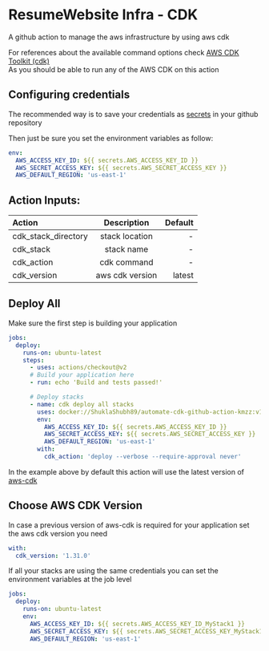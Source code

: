 # ResumeWebsite Infra - CDK
A github action to manage the aws infrastructure by using aws cdk

For references about the available command options check [AWS CDK Toolkit (cdk)](https://docs.aws.amazon.com/cdk/latest/guide/tools.html)   
As you should be able to run any of the AWS CDK on this action
## Configuring credentials
The recommended way is to save your credentials as [secrets](https://help.github.com/en/actions/configuring-and-managing-workflows/creating-and-storing-encrypted-secrets) in your github repository  

Then just be sure you set the environment variables as follow:

```yaml
env:
  AWS_ACCESS_KEY_ID: ${{ secrets.AWS_ACCESS_KEY_ID }}
  AWS_SECRET_ACCESS_KEY: ${{ secrets.AWS_SECRET_ACCESS_KEY }}
  AWS_DEFAULT_REGION: 'us-east-1'
```
## Action Inputs:

| Action      | Description | Default     |
| :---        |    :----:   |          ---: |
| cdk_stack_directory      | stack location |   - |
| cdk_stack      | stack name |   - |
| cdk_action      | cdk command | -|
| cdk_version      | aws cdk version |   latest |


## Deploy All
Make sure the first step is building your application
```yaml
jobs:
  deploy:
    runs-on: ubuntu-latest
    steps:
      - uses: actions/checkout@v2      
      # Build your application here
      - run: echo 'Build and tests passed!'

      # Deploy stacks
      - name: cdk deploy all stacks
        uses: docker://ShuklaShubh89/automate-cdk-github-action-kmzz:v1.0.0
        env:
          AWS_ACCESS_KEY_ID: ${{ secrets.AWS_ACCESS_KEY_ID }}
          AWS_SECRET_ACCESS_KEY: ${{ secrets.AWS_SECRET_ACCESS_KEY }}
          AWS_DEFAULT_REGION: 'us-east-1'
        with:
          cdk_action: 'deploy --verbose --require-approval never'
```
In the example above by default this action will use the latest version of [aws-cdk](https://www.npmjs.com/package/aws-cdk) 

## Choose AWS CDK Version
In case a previous version of aws-cdk is required for your application set the aws cdk version you need  
```yaml
with:
  cdk_version: '1.31.0'
```

If all your stacks are using the same credentials you can set the environment variables at the job level
```yaml
jobs:
  deploy:
    runs-on: ubuntu-latest
    env:
      AWS_ACCESS_KEY_ID: ${{ secrets.AWS_ACCESS_KEY_ID_MyStack1 }}
      AWS_SECRET_ACCESS_KEY: ${{ secrets.AWS_SECRET_ACCESS_KEY_MyStack1 }}
      AWS_DEFAULT_REGION: 'us-east-1'
```
